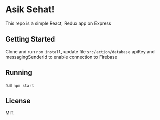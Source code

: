 # Asik Sehat!

This repo is a simple React, Redux app on Express

## Getting Started

Clone and run `npm install`, update file `src/action/database` apiKey and messagingSenderId to enable connection to Firebase 

## Running 

run `npm start`

## License

MIT.